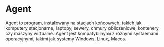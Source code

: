 # Agent
Agent to program, instalowany na stacjach końcowych, takich jak komputery stacjonarne, laptopy, sewery, chmury obliczeniowe, kontenery czy maszyny wirtualne. Agent jest kompatybilnymi z różnymi systaemami operacyjnymi, takimi jak systemy Windows, Linux, Macos. 
